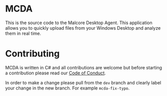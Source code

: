 # MCDA

This is the source code to the Malcore Desktop Agent. This application allows you to quickly upload files from your Windows Desktop and analyze them in real time.

# Contributing

MCDA is written in C# and all contributions are welcome but before starting a contribution please read our [Code of Conduct](.github/CONTRIBUTE.md).

In order to make a change please pull from the `dev` branch and clearly label your change in the new branch. For example `mcda-fix-typo`.